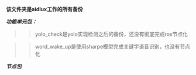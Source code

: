 **该文件夹是aidlux工作的所有备份**

***功能单元包：***  
  >>yolo_check是yolo实现检测之后的备份，还没有彻底完成ros节点化

  >>word_wake_up是使用sharpe模型完成关键字语音识别，也没有节点化

***节点包***  
  >>
